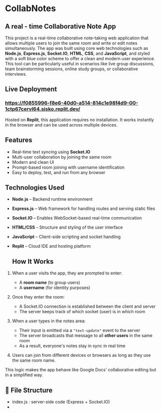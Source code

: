 # CollabNotes 

## A real - time Collaborative Note App

This project is a real-time collaborative note-taking web application that allows multiple users to join the same room and write or edit notes simultaneously. The app was built using core web technologies such as **Node.js**, **Express.js**, **Socket.IO**, **HTML**, **CSS**, and **JavaScript**, and styled with a soft blue color scheme to offer a clean and modern user experience. This tool can be particularly useful in scenarios like live group discussions, team brainstorming sessions, online study groups, or collaborative interviews.

## Live Deployment

### https://f0855996-f8e6-40d0-a514-814c1e98f4d9-00-1ctp67cervl64.sisko.replit.dev/ 

Hosted on **Replit**, this application requires no installation. It works instantly in the browser and can be used across multiple devices.

##  Features

-  Real-time text syncing using **Socket.IO**
-  Multi-user collaboration by joining the same room
-  Modern and clean UI 
-  Prompt-based room joining with username identification
-  Easy to deploy, test, and run from any browser

##  Technologies Used

- **Node.js** – Backend runtime environment
- **Express.js** – Web framework for handling routes and serving static files
- **Socket.IO** – Enables WebSocket-based real-time communication
- **HTML/CSS** – Structure and styling of the user interface
- **JavaScript** – Client-side scripting and socket handling
- **Replit** – Cloud IDE and hosting platform

  ##  How It Works

1. When a user visits the app, they are prompted to enter:
   - A **room name** (to group users)
   - A **username** (for identity purposes)

2. Once they enter the room:
   - A Socket.IO connection is established between the client and server
   - The server keeps track of which socket (user) is in which room

3. When a user types in the notes area:
   - Their input is emitted via a `"text-update"` event to the server
   - The server broadcasts that message to all **other users** in the same room
   - As a result, everyone's notes stay in sync in real time

4. Users can join from different devices or browsers as long as they use the same room name.

This logic makes the app behave like Google Docs' collaborative editing but in a simplified way.
   
## 📁 File Structure

- index.js : server-side code  (Express + Socket.IO)
- 

